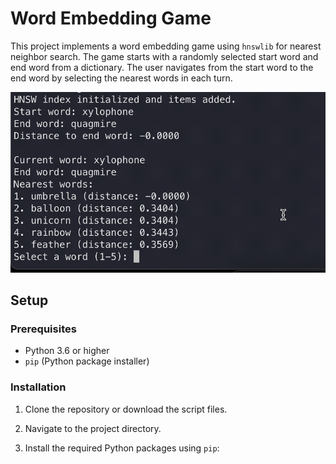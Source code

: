 # Word Embedding Game

This project implements a word embedding game using `hnswlib` for nearest neighbor search. The game starts with a randomly selected start word and end word from a dictionary. The user navigates from the start word to the end word by selecting the nearest words in each turn.

![alt text](demo.gif)

## Setup

### Prerequisites

- Python 3.6 or higher
- `pip` (Python package installer)

### Installation

1. Clone the repository or download the script files.

2. Navigate to the project directory.

3. Install the required Python packages using `pip`:

